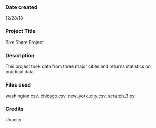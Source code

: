 ### Date created
12/28/18

### Project Title
Bike Share Project

### Description
This project took data from three major cities and returns statistics on practical data.

### Files used
washington.csv, chicago.csv, new_york_city.csv, scratch_3.py

### Credits
Udacity
